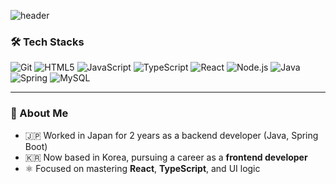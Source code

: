 ![header](https://capsule-render.vercel.app/api?type=blur&height=150&color=gradient&text=Hi,I'm%20Jinsun&reversal=true&fontColor=00ff00)

### 🛠 Tech Stacks

![Git](https://img.shields.io/badge/Git-F05032?style=flat&logo=Git&logoColor=white)
![HTML5](https://img.shields.io/badge/HTML5-E34F26?style=flat&logo=HTML5&logoColor=white)
![JavaScript](https://img.shields.io/badge/JavaScript-F7DF1E?style=flat&logo=JavaScript&logoColor=black)
![TypeScript](https://img.shields.io/badge/TypeScript-3178C6?style=flat&logo=TypeScript&logoColor=white)
![React](https://img.shields.io/badge/React-20232A?style=flat&logo=React&logoColor=61DAFB)
![Node.js](https://img.shields.io/badge/Node.js-339933?style=flat&logo=Node.js&logoColor=white)
![Java](https://img.shields.io/badge/Java-007396?style=flat&logo=Java&logoColor=white)
![Spring](https://img.shields.io/badge/Spring-6DB33F?style=flat&logo=Spring&logoColor=white)
![MySQL](https://img.shields.io/badge/MySQL-4479A1?style=flat&logo=MySQL&logoColor=white)

---

### 👀 About Me

- 🇯🇵 Worked in Japan for 2 years as a backend developer (Java, Spring Boot)
- 🇰🇷 Now based in Korea, pursuing a career as a **frontend developer**
- ⚛️ Focused on mastering **React**, **TypeScript**, and UI logic

    
